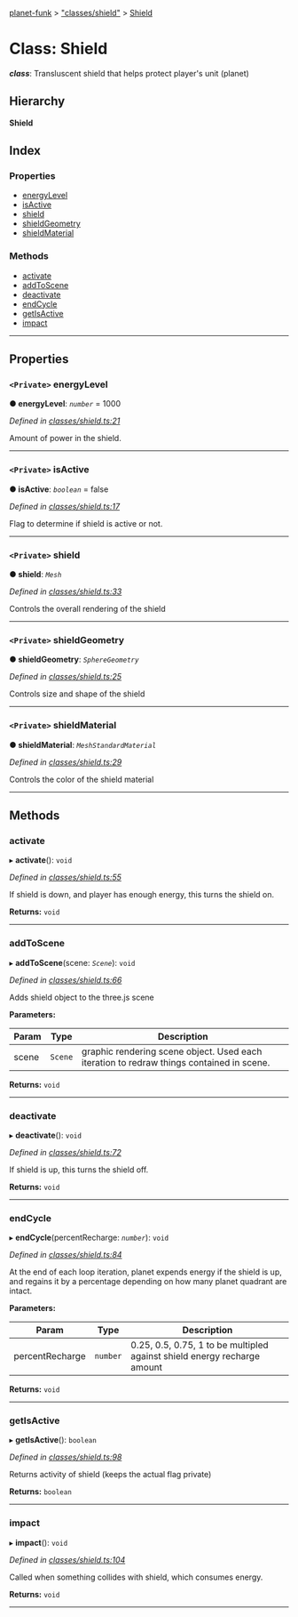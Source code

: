 [planet-funk](../README.md) > ["classes/shield"](../modules/_classes_shield_.md) > [Shield](../classes/_classes_shield_.shield.md)

# Class: Shield

*__class__*: Transluscent shield that helps protect player's unit (planet)

## Hierarchy

**Shield**

## Index

### Properties

* [energyLevel](_classes_shield_.shield.md#energylevel)
* [isActive](_classes_shield_.shield.md#isactive)
* [shield](_classes_shield_.shield.md#shield)
* [shieldGeometry](_classes_shield_.shield.md#shieldgeometry)
* [shieldMaterial](_classes_shield_.shield.md#shieldmaterial)

### Methods

* [activate](_classes_shield_.shield.md#activate)
* [addToScene](_classes_shield_.shield.md#addtoscene)
* [deactivate](_classes_shield_.shield.md#deactivate)
* [endCycle](_classes_shield_.shield.md#endcycle)
* [getIsActive](_classes_shield_.shield.md#getisactive)
* [impact](_classes_shield_.shield.md#impact)

---

## Properties

<a id="energylevel"></a>

### `<Private>` energyLevel

**● energyLevel**: *`number`* = 1000

*Defined in [classes/shield.ts:21](https://github.com/WilliamRADFunk/planet-funk/blob/e290141/src/classes/shield.ts#L21)*

Amount of power in the shield.

___
<a id="isactive"></a>

### `<Private>` isActive

**● isActive**: *`boolean`* = false

*Defined in [classes/shield.ts:17](https://github.com/WilliamRADFunk/planet-funk/blob/e290141/src/classes/shield.ts#L17)*

Flag to determine if shield is active or not.

___
<a id="shield"></a>

### `<Private>` shield

**● shield**: *`Mesh`*

*Defined in [classes/shield.ts:33](https://github.com/WilliamRADFunk/planet-funk/blob/e290141/src/classes/shield.ts#L33)*

Controls the overall rendering of the shield

___
<a id="shieldgeometry"></a>

### `<Private>` shieldGeometry

**● shieldGeometry**: *`SphereGeometry`*

*Defined in [classes/shield.ts:25](https://github.com/WilliamRADFunk/planet-funk/blob/e290141/src/classes/shield.ts#L25)*

Controls size and shape of the shield

___
<a id="shieldmaterial"></a>

### `<Private>` shieldMaterial

**● shieldMaterial**: *`MeshStandardMaterial`*

*Defined in [classes/shield.ts:29](https://github.com/WilliamRADFunk/planet-funk/blob/e290141/src/classes/shield.ts#L29)*

Controls the color of the shield material

___

## Methods

<a id="activate"></a>

###  activate

▸ **activate**(): `void`

*Defined in [classes/shield.ts:55](https://github.com/WilliamRADFunk/planet-funk/blob/e290141/src/classes/shield.ts#L55)*

If shield is down, and player has enough energy, this turns the shield on.

**Returns:** `void`

___
<a id="addtoscene"></a>

###  addToScene

▸ **addToScene**(scene: *`Scene`*): `void`

*Defined in [classes/shield.ts:66](https://github.com/WilliamRADFunk/planet-funk/blob/e290141/src/classes/shield.ts#L66)*

Adds shield object to the three.js scene

**Parameters:**

| Param | Type | Description |
| ------ | ------ | ------ |
| scene | `Scene` |  graphic rendering scene object. Used each iteration to redraw things contained in scene. |

**Returns:** `void`

___
<a id="deactivate"></a>

###  deactivate

▸ **deactivate**(): `void`

*Defined in [classes/shield.ts:72](https://github.com/WilliamRADFunk/planet-funk/blob/e290141/src/classes/shield.ts#L72)*

If shield is up, this turns the shield off.

**Returns:** `void`

___
<a id="endcycle"></a>

###  endCycle

▸ **endCycle**(percentRecharge: *`number`*): `void`

*Defined in [classes/shield.ts:84](https://github.com/WilliamRADFunk/planet-funk/blob/e290141/src/classes/shield.ts#L84)*

At the end of each loop iteration, planet expends energy if the shield is up, and regains it by a percentage depending on how many planet quadrant are intact.

**Parameters:**

| Param | Type | Description |
| ------ | ------ | ------ |
| percentRecharge | `number` |  0.25, 0.5, 0.75, 1 to be multipled against shield energy recharge amount |

**Returns:** `void`

___
<a id="getisactive"></a>

###  getIsActive

▸ **getIsActive**(): `boolean`

*Defined in [classes/shield.ts:98](https://github.com/WilliamRADFunk/planet-funk/blob/e290141/src/classes/shield.ts#L98)*

Returns activity of shield (keeps the actual flag private)

**Returns:** `boolean`

___
<a id="impact"></a>

###  impact

▸ **impact**(): `void`

*Defined in [classes/shield.ts:104](https://github.com/WilliamRADFunk/planet-funk/blob/e290141/src/classes/shield.ts#L104)*

Called when something collides with shield, which consumes energy.

**Returns:** `void`

___

